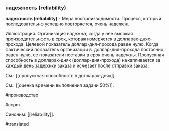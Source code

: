 ### надежность (reliability)

**надежность (reliability)** - Мера воспроизводимости. Процесс, который последовательно успешно повторяется, очень надежен.

Иллюстрация. Организация надежна, когда у нее высокая производительность в срок, которая измеряется в долларах-днях-прохода. Целевой показатель доллар-дня-прохода равен нулю. Когда фактический показатель организации в  доллар-дня-прохода постоянно равен нулю, ее показатели поставки в срок очень надежны. Пропускная способность в долларах-днях (доллар-дня-прохода) накапливается за каждый день задержки заказа и исчезает после отправки заказа.

См.: [[пропускная способность в долларах-днях]].

См.: [[оценка времени выполнения задачи 50%]].

#производство

#ccpm

Синоним: [[reliability]].

#translated
